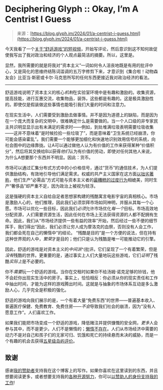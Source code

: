 <!--yml

category: 未分类

date: 2024-05-27 15:00:46

-->

# Deciphering Glyph :: Okay, I’m A Centrist I Guess

> 来源：[https://blog.glyph.im/2024/01/a-centrist-i-guess.html](https://blog.glyph.im/2024/01/a-centrist-i-guess.html)

今天我看了一个[关于“舒适游戏”的短视频](https://youtu.be/8O0WszQZnmo)，开始写评论，然后意识到这不知何故促使我写出了我对政治和经济的个人观点最简洁的摘要。所以，这里是。

显然，我所需要的就是将我对“资本主义”一词如何令人沮丧地既是有用的批评中心，又是简化的思维终结陈词滥调的五万字修剪下来，才意识到《集合啦！动物森友会》比亚当·斯密或卡尔·马克思所写的任何东西更接近我对政治经济的看法。

* * *

舒适游戏说明了资本主义的核心*机制*在实验室环境中是有趣和激励的。收集资源，提高技能，进行互惠交流，收集物品，装饰，这些都是有趣的。这是极具激励性的。即使仅是假装做这些事情也能吸引我们大量的时间和注意力。

在现实生活中，人们需要受到激励去做事情。并不是因为道德上的缺陷，而是因为在一个庞大而复杂的文明中，很难确定什么是需要做的。当一个人口级的非专家民主共识明显显示出有未满足的需求时——例如，到处堆满垃圾表明需要垃圾收集——这并不意味着“是时候捡拾一些垃圾了”，而是意味着“卫生系统已经崩溃，你可能会感染霍乱”。我们需要一个能够更加细化和快速地识别效用信号的系统，向社会图中的边缘靠拢。让A可以通过做他人认为有价值的工作来获得某种“价值积分”，然后将其交换给B以获得*他们*认为有价值的劳动，即使对任何其他人来说，为什么A想要那个东西并不明显。因此：货币。

市场可以通过汇集分布式方式中的小价格信号，通过“货币”的通信技术，为人们提供激励结构，有效地引导他们满足需求。权威的共产主义国家在这方面[以拙劣著称](https://www.theatlantic.com/magazine/archive/1990/06/inside-the-collapsing-soviet-economy/303870/)，他们生产“必需品”方式可能与资本主义者的[最糟糕的过度行为](https://foreignpolicy.com/2020/07/27/chinese-communist-party-environment-co2/)相媲美，同时生产“奢侈品”却严重不足，因为政治上被视为轻浮。

这是强硬的资本主义自给自足者思想家构建的残酷寓言电影宇宙的真相核心。市场是激励人心的，他们推理，因此我们必须崇拜市场如同神明，并服从其每一个心愿。市场可以优化一些目标，因此我们*必须*允许市场优化*每一个*目标。市场高效地分配资源，人们需要资源生活，因此任何在市场上无法获得资源的人都不配拥有生命。因此，我们从“市场经济提供一些有益的效率”开始，然后经过一些不便的细节挥手，我们得出“因此，我们必须让穷人成为摩洛克的血祭，否则没有人会工作，我们都会死在自己的懒惰中”的结论。 “残酷是目的”是一个方便的说法，但在持有这种世界观的人中，*繁荣*才是目的；他们只是认为残酷是唯一可能推动它的引擎。

因此，舒适的游戏是对资本主义的*中间派*^(批评。它们呈现了一个有着繁荣，但是*没有*残酷的世界。更重要的是，通过事实上人们大量地玩这些游戏，它们*证明*了残酷*实际上*是不必要的。

你不*需要*玩一个舒适的游戏。当你在交租时如果你不给汤姆·诺克足够的铃钱，他不会赶你出现实生活中的房子。事实上，恰恰相反：你必须从你的现实责任和工作中抽出时间，才能为这样的游戏腾出时间。这就是与抽象的市场体系互动是多么激励人心，几乎完全是积极的强化。

舒适的游戏向我们展示的是，一个有着大量“免费东西”的世界——普遍基本收入、普遍医疗保健、免费教育、免费住房——*不会*导致我们社会的崩溃，因为“没有人愿意工作”。人们喜欢工作。

如果我们能把市场变成一个舒适的游戏，降低赌注并提供慷慨的安全网，*更多*人会参与其中，而不是更少。人们不是懒惰的；[懒惰不存在](https://www.goodreads.com/book/show/54304124-laziness-does-not-exist)。人们从市场经济中需要的动力不是对自己和孩子们的无家可归、饥饿和死亡的持续悬而未决的威胁，而是一个有趣的机会去获得[五星级岛屿评价](https://www.nintendolife.com/guides/animal-crossing-new-horizons-how-to-get-a-5-star-island-rating-and-gro%0Aw-lily-of-the-valley)。

## 致谢

感谢[我的赞助者](/pages/patrons.html)支持我在这个博客上的写作。如果你喜欢在这里读到的东西，并且想要阅读更多，或者想要支持我的[各种开源努力](https://github.com/glyph/)，你可以[以赞助人的身份支持我的工作](/pages/patrons.html)!
